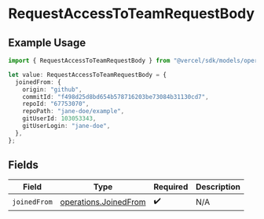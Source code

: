# RequestAccessToTeamRequestBody

## Example Usage

```typescript
import { RequestAccessToTeamRequestBody } from "@vercel/sdk/models/operations/requestaccesstoteam.js";

let value: RequestAccessToTeamRequestBody = {
  joinedFrom: {
    origin: "github",
    commitId: "f498d25d8bd654b578716203be73084b31130cd7",
    repoId: "67753070",
    repoPath: "jane-doe/example",
    gitUserId: 103053343,
    gitUserLogin: "jane-doe",
  },
};
```

## Fields

| Field                                                          | Type                                                           | Required                                                       | Description                                                    |
| -------------------------------------------------------------- | -------------------------------------------------------------- | -------------------------------------------------------------- | -------------------------------------------------------------- |
| `joinedFrom`                                                   | [operations.JoinedFrom](../../models/operations/joinedfrom.md) | :heavy_check_mark:                                             | N/A                                                            |